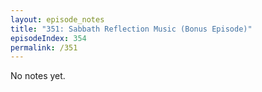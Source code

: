 ```yaml
---
layout: episode_notes
title: "351: Sabbath Reflection Music (Bonus Episode)"
episodeIndex: 354
permalink: /351
---
```

No notes yet.
